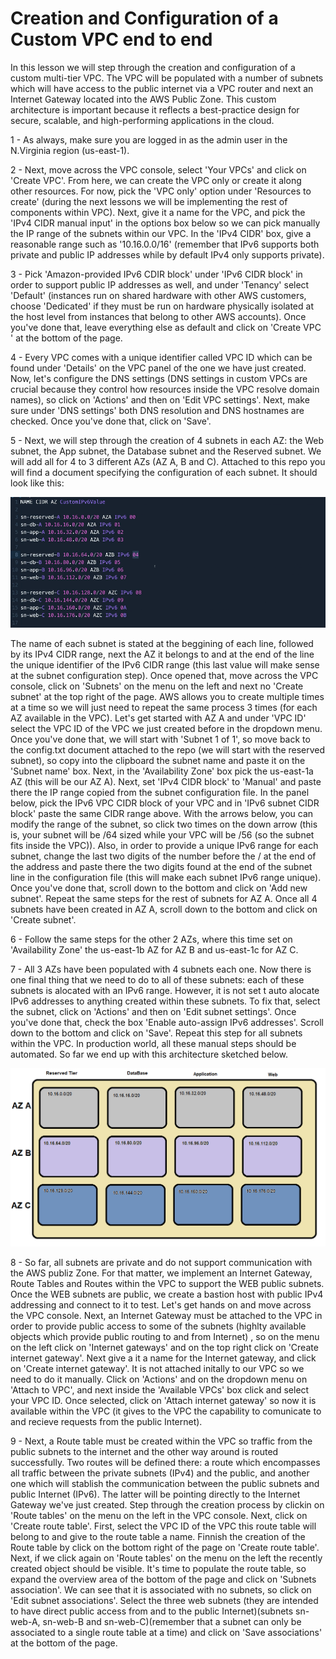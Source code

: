 # Creation and Configuration of a Custom VPC end to end

In this lesson we will step through the creation and configuration of a custom multi-tier VPC. The VPC will be populated with a number of subnets which will have access to the public internet via a VPC router and next an Internet Gateway located into the AWS Public Zone.
This custom architecture is important because it reflects a best-practice design for secure, scalable, and high-performing applications in the cloud.<br/>

1 - As always, make sure you are logged in as the admin user in the N.Virginia region (us-east-1). <br/>

2 - Next, move across the VPC console, select 'Your VPCs' and click on 'Create VPC'. From here, we can create the VPC only or create it along other resources. For now, pick the 'VPC only' option under 'Resources to create' (during the next lessons we will be implementing the rest of components within VPC). Next, give it a name for the VPC, and pick the 'IPv4 CIDR manual input' in the options box below so we can pick manually the IP range of the subnets within our VPC. In the 'IPv4 CIDR' box, give a reasonable range such as '10.16.0.0/16' (remember that IPv6 supports both private and public IP addresses while by default IPv4 only supports private). <br/>

3 - Pick 'Amazon-provided IPv6 CDIR block' under 'IPv6 CIDR block' in order to support public IP addresses as well, and under 'Tenancy' select 'Default' (instances run on shared hardware with other AWS customers, choose 'Dedicated' if they must be run on hardware physically isolated at the host level from instances that belong to other AWS accounts). Once you've done that, leave everything else as default and click on 'Create VPC ' at the bottom of the page. <br/>

4 - Every VPC comes with a unique identifier called VPC ID which can be found under 'Details' on the VPC panel of the one we have just created. Now, let's configure the DNS settings (DNS settings in custom VPCs are crucial because they control how resources inside the VPC resolve domain names), so click on 'Actions' and then on 'Edit VPC settings'. Next, make sure under 'DNS settings' both DNS resolution and DNS hostnames are checked. Once you've done that, click on 'Save'. <br/>

5 - Next, we will step through the creation of 4 subnets in each AZ: the Web subnet, the App subnet, the Database subnet and the Reserved subnet. We will add all for 4 to 3 different AZs (AZ A, B and C). Attached to this repo you will find a document specifying the configuration of each subnet. It should look like this: <br/>

![Pic of configuration of subnet](config.PNG)

The name of each subnet is stated at the beggining of each line, followed by its IPv4 CIDR range, next the AZ it belongs to and at the end of the line the unique identifier of the IPv6 CIDR range (this last value will make sense at the subnet configuration step). Once opened that, move across the VPC console, click on 'Subnets' on the menu on the left and next no 'Create subnet' at the top right of the page. AWS allows you to create multiple times at a time so we will just need to repeat the same process 3 times (for each AZ available in the VPC). Let's get started with AZ A and under 'VPC ID' select the VPC ID of the VPC we just created before in the dropdown menu. Once you've done that, we will start with 'Subnet 1 of 1', so move back to the config.txt document attached to the repo (we will start with the reserved subnet), so copy into the clipboard the subnet name and paste it on the 'Subnet name' box. Next, in the 'Availability Zone' box pick the us-east-1a AZ (this will be our AZ A). Next, set 'IPv4 CIDR block' to 'Manual' and paste there the IP range copied from the subnet configuration file. In the panel below, pick the IPv6 VPC CIDR block of your VPC and in 'IPv6 subnet CIDR block' paste the same CIDR range above. With the arrows below, you can modify the range of the subnet, so click two times on the down arrow (this is, your subnet will be /64 sized while your VPC will be /56 (so the subnet fits inside the VPC)). Also, in order to provide a unique IPv6 range for each subnet, change the last two digits of the number before the /<number> at the end of the address and paste there the two digits found at the end of the subnet line in the configuration file (this will make each subnet IPv6 range unique). Once you've done that, scroll down to the bottom and click on 'Add new subnet'. Repeat the same steps for the rest of subnets for AZ A. Once all 4 subnets have been created in AZ A, scroll down to the bottom and click on 'Create subnet'.<br/>

6 - Follow the same steps for the other 2 AZs, where this time set on 'Availability Zone' the us-east-1b AZ for AZ B and us-east-1c for AZ C. <br/>

7 - All 3 AZs have been populated with 4 subnets each one. Now there is one final thing that we need to do to all of these subnets: each of these subnets is alocated with an IPv6 range. However, it is not set t auto alocate IPv6 addresses to anything created within these subnets. To fix that, select the subnet, click on 'Actions' and then on 'Edit subnet settings'. Once you've done that, check the box 'Enable auto-assign IPv6 addresses'. Scroll down to the bottom and click on 'Save'. Repeat this step for all subnets within the VPC. In production world, all these manual steps should be automated. So far we end up with this architecture sketched below. <br/>

![VPC state 1](vpc_state1.PNG)

8 - So far, all subnets are private and do not support communication with the AWS publiz Zone. For that matter, we implement an Internet Gateway, Route Tables and Routes within the VPC to support the WEB public subnets.
Once the WEB subnets are public, we create a bastion host with public IPv4 addressing and connect to it to test. Let's get hands on and move across the VPC console. Next, an Internet Gateway must be attached to the VPC in order to provide public access to some of the subnets (highlty available objects which provide public routing to and from Internet) , so on the menu on the left click on 'Internet gateways' and on the top right click on 'Create internet gateway'. Next give a it a name for the Internet gateway, and click on 'Create internet gateway'. It is not attached initally to our VPC so we need to do it manually. Click on 'Actions' and on the dropdown menu on 'Attach to VPC', and next inside the 'Available VPCs' box click and select your VPC ID. Once selected, click on 'Attach internet gateway' so now it is available within the VPC (it gives to the VPC the capability to comunicate to and recieve requests from the public Internet). <br/>

9 - Next, a Route table must be created within the VPC so traffic from the public subnets to the internet and the other way around is routed successfully. Two routes will be defined there: a route which encompasses all traffic between the private subnets (IPv4) and the public, and another one which will stablish the communication between the public subnets and public Internet (IPv6). The latter will be pointing directly to the Internet Gateway we've just created. Step through the creation process by clickin on 'Route tables' on the menu on the left in the VPC console. Next, click on 'Create route table'. First, select the VPC ID of the VPC this route table will belong to and give to the route table a name. Finnish the creation of the Route table by click on the bottom right of the page on 'Create route table'. Next, if we click again on 'Route tables' on the menu on the left the recently created object should be visible. It's time to populate the route table, so expand the overview area of the bottom of the page and click on 'Subnets association'. We can see that it is associated with no subnets, so click on 'Edit subnet associations'. Select the three web subnets (they are intended to have direct public access from and to the public Internet)(subnets sn-web-A, sn-web-B and sn-web-C)(remember that a subnet can only be associated to a single route table at a time) and click on 'Save associations' at the bottom of the page. 

